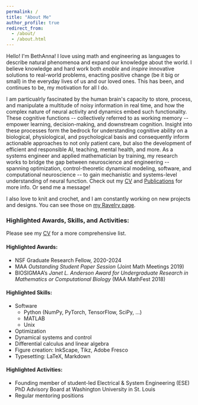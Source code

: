 ```yaml
---
permalink: /
title: "About Me"
author_profile: true
redirect_from: 
  - /about/
  - /about.html
---
```


Hello! I'm BethAnna! 
I love using math and engineering as languages to describe natural phenomenoa and expand our knowledge about the world. I believe knowledge and hard work both _enable_ and _inspire_ innovative solutions to real-world problems, enacting positive change (be it big or small) in the everyday lives of us and our loved ones. This has been, and continues to be, my motivation for all I do.

I am particualrly fascinated by the human brain's capacity to store, process, and manipulate a multitude of noisy information in real time, and how the complex nature of neural activity and dynamics embed such functionality. These cognitive functions -- collectively referred to as working memory -- empower learning, decision-making, and downstream cognition. Insight into these processes form the bedrock for understanding cognitive ability on a biological, physiological, and psychological basis and consequently inform actionable approaches to not only patient care, but also the development of efficient and responsible AI, teaching, mental health, and more. 
As a systems engineer and applied mathematician by training, my research works to bridge the gap between neuroscience and engineering -- spanning optimization, control-theoretic dynamical modeling, software, and computational neuroscience -- to gain mechanistic and systems-level understanding of neural function. Check out my [CV](https://bethanna.github.io/cv/) and [Publications](https://bethanna.github.io/publications/) for more info. Or send me a message!  <br>

I also love to knit and crochet, and I am constantly working on new projects and designs. You can see those on [my Ravelry page](https://www.ravelry.com/designers/thompson-yarn-arts).  


### Highlighted Awards, Skills, and Activities:
Please see my [CV](https://bethanna.github.io/cv/) for a more comprehensive list. 

#### Highlighted Awards:
* NSF Graduate Research Fellow, 2020-2024
* MAA _Outstanding Student Paper Session_ (Joint Math Meetings 2019)
* BIOSIGMAA’s _Janet L. Anderson Award for Undergraduate Research in Mathematics or Computational Biology_ (MAA MathFest 2018)

#### Highlighted Skills:
* Software
    * Python (NumPy, PyTorch, TensorFlow, SciPy, ...)
    * MATLAB
    * Unix
* Optimization
* Dynamical systems and control
* Differential calculus and linear algebra
* Figure creation: InkScape, Tikz, Adobe Fresco
* Typesetting: LaTeX, Markdown 
 
#### Highlighted Activities:
* Founding member of student-led Electrical & System Engineering (ESE) PhD Advisory Board at Washington University in St. Louis
* Regular mentoring positions




<!--
I have always been fascinated by networks and 

I am particularly interested in working memory and understanding how biological, physiological, and psychological differences engender disease.
to study \
&nbsp;&nbsp;&nbsp; i) how finite neural resources should be allocated to incoming stimuli for the ongoing management and temporary storage of stimuli for decision making and downstream cognition; \
&nbsp;&nbsp;&nbsp; ii) what network dynamics are associated with optimal gating of stimuli; and \
&nbsp;&nbsp;&nbsp; iii) the interplay of working memory, including encoding and retention, with other key cognitive functions such as attention. -->
